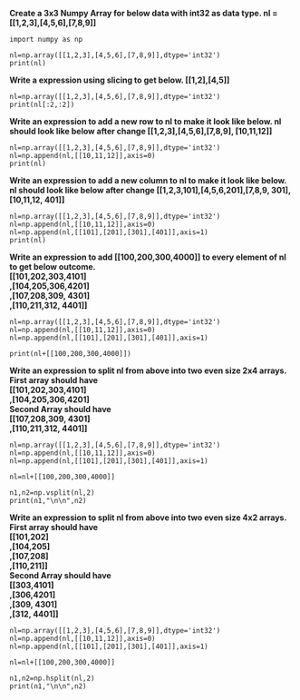 **Create a 3x3 Numpy Array for below data with int32 as data type.
nl = [[1,2,3],[4,5,6],[7,8,9]]**

    import numpy as np 

    nl=np.array([[1,2,3],[4,5,6],[7,8,9]],dtype='int32')
    print(nl)
    
**Write a expression using slicing to get below.
[[1,2],[4,5]]**
    
    nl=np.array([[1,2,3],[4,5,6],[7,8,9]],dtype='int32')
    print(nl[:2,:2])

**Write an expression to add a new row to nl to make it look like below.
nl should look like below after change 
[[1,2,3],[4,5,6],[7,8,9], [10,11,12]]**

    nl=np.array([[1,2,3],[4,5,6],[7,8,9]],dtype='int32')
    nl=np.append(nl,[[10,11,12]],axis=0)
    print(nl)
    
**Write an expression to add a new column to nl to make it look like below.
nl should look like below after change 
[[1,2,3,101],[4,5,6,201],[7,8,9, 301], [10,11,12, 401]]**

    nl=np.array([[1,2,3],[4,5,6],[7,8,9]],dtype='int32')
    nl=np.append(nl,[[10,11,12]],axis=0)
    nl=np.append(nl,[[101],[201],[301],[401]],axis=1)
    print(nl)
    
**Write an expression to add [[100,200,300,4000]] to every element of nl to get below outcome.<br>
[[101,202,303,4101]<br>
,[104,205,306,4201]<br>
,[107,208,309, 4301]<br>
,[110,211,312, 4401]]**

    nl=np.array([[1,2,3],[4,5,6],[7,8,9]],dtype='int32')
    nl=np.append(nl,[[10,11,12]],axis=0)
    nl=np.append(nl,[[101],[201],[301],[401]],axis=1)

    print(nl+[[100,200,300,4000]])

**Write an expression to split nl from above into two even size 2x4 arrays.<br>
First array should have <br>
[[101,202,303,4101]<br>
,[104,205,306,4201]<br>
Second Array should have<br>
[[107,208,309, 4301]<br>
,[110,211,312, 4401]]**

    nl=np.array([[1,2,3],[4,5,6],[7,8,9]],dtype='int32')
    nl=np.append(nl,[[10,11,12]],axis=0)
    nl=np.append(nl,[[101],[201],[301],[401]],axis=1)

    nl=nl+[[100,200,300,4000]]

    n1,n2=np.vsplit(nl,2)
    print(n1,"\n\n",n2)

**Write an expression to split nl from above into two even size 4x2 arrays.<br>
First array should have <br>
[[101,202]<br>
,[104,205]<br>
,[107,208]<br>
,[110,211]]<br>
Second Array should have<br>
[[303,4101]<br>
,[306,4201]<br>
,[309, 4301]<br>
,[312, 4401]]**

    nl=np.array([[1,2,3],[4,5,6],[7,8,9]],dtype='int32')
    nl=np.append(nl,[[10,11,12]],axis=0)
    nl=np.append(nl,[[101],[201],[301],[401]],axis=1)

    nl=nl+[[100,200,300,4000]]

    n1,n2=np.hsplit(nl,2)
    print(n1,"\n\n",n2)


